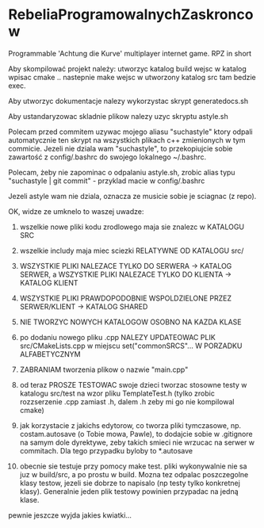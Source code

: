 RebeliaProgramowalnychZaskroncow
================================

Programmable 'Achtung die Kurve' multiplayer internet game. RPZ in short


Aby skompilować projekt należy:
utworzyc katalog build
wejsc w katalog
wpisac cmake ..
nastepnie make
wejsc w utworzony katalog src
tam bedzie exec.

Aby utworzyc dokumentacje nalezy wykorzystac skrypt generatedocs.sh

Aby ustandaryzowac skladnie plikow nalezy uzyc skryptu astyle.sh

Polecam przed commitem uzywac mojego aliasu "suchastyle" ktory odpali automatycznie ten skrypt na wszystkich plikach c++ zmienionych w tym commicie.
Jezeli nie dziala wam "suchastyle", to przekopiujcie sobie zawartość z config/.bashrc do swojego lokalnego ~/.bashrc.

Polecam, żeby nie zapominac o odpalaniu astyle.sh, zrobic alias typu "suchastyle | git commit" - przyklad macie w config/.bashrc

Jezeli astyle wam nie dziala, oznacza ze musicie sobie je sciagnac (z repo).


OK, widze ze umknelo to waszej uwadze:

1) wszelkie nowe pliki kodu zrodlowego maja sie znalezc w KATALOGU SRC

2) wszelkie includy maja miec sciezki RELATYWNE OD KATALOGU src/

3) WSZYSTKIE PLIKI NALEZACE TYLKO DO SERWERA -> KATALOG SERWER, a WSZYSTKIE PLIKI NALEZACE TYLKO DO KLIENTA -> KATALOG KLIENT

4) WSZYSTKIE PLIKI PRAWDOPODOBNIE WSPOLDZIELONE PRZEZ SERWER/KLIENT -> KATALOG SHARED

5) NIE TWORZYC NOWYCH KATALOGOW OSOBNO NA KAZDA KLASE

6) po dodaniu nowego pliku .cpp NALEZY UPDATEOWAC PLIK src/CMakeLists.cpp w miejscu set("commonSRCS"... W PORZADKU ALFABETYCZNYM

7) ZABRANIAM tworzenia plikow o nazwie "main.cpp"

8) od teraz PROSZE TESTOWAC swoje dzieci tworzac stosowne testy w katalogu src/test na wzor pliku TemplateTest.h (tylko zrobic rozzserzenie .cpp zamiast .h, dalem .h zeby mi go nie kompilowal cmake)

9) jak korzystacie z jakichs edytorow, co tworza pliki tymczasowe, np. costam.autosave (o Tobie mowa, Pawle), to dodajcie sobie w .gitignore na samym dole dyrektywe, zeby takich smieci nie wrzucac na serwer w commitach. Dla tego przypadku byloby to *.autosave

10) obecnie sie testuje przy pomocy make test. pliki wykonywalnie nie sa juz w build/src, a po prostu w build. Mozna tez odpalac poszczegolne klasy testow, jezeli sie dobrze to napisalo (np testy tylko konkretnej klasy). Generalnie jeden plik testowy powinien przypadac na jedną klase.


pewnie jeszcze wyjda jakies kwiatki...
